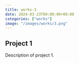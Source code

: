 ```yaml
---
title: works-3
date: 2024-03-23T00:00:00+09:00
categories: ["works"]
image: "/images/works/3.png"
---
```


## Project 1
Description of project 1.
